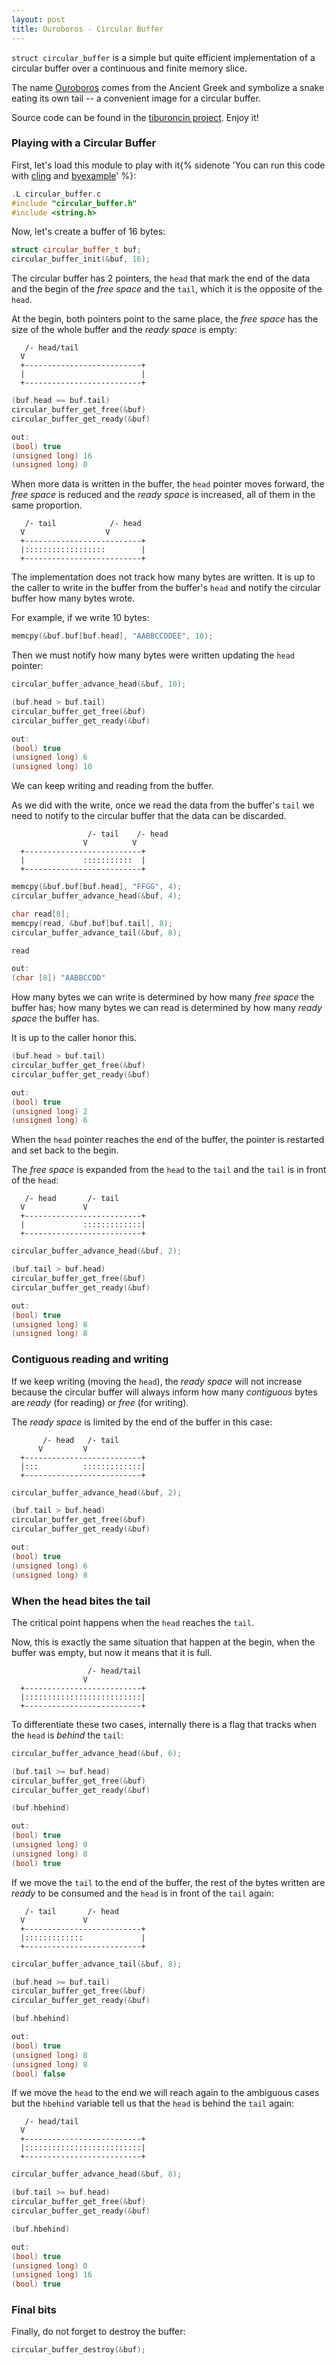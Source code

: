 ```yaml
---
layout: post
title: Ouroboros - Circular Buffer
---
```


``struct circular_buffer`` is a simple but quite efficient implementation
of a circular buffer over a continuous and finite memory slice.

The name [Ouroboros](https://en.wikipedia.org/wiki/Ouroboros) comes from the
Ancient Greek and symbolize a snake eating
its own tail -- a convenient image for a circular buffer.

Source code can be found in the
[tiburoncin project](https://github.com/eldipa/tiburoncin). Enjoy it!<!--more-->

### Playing with a Circular Buffer

First, let's load this module to play with it{% sidenote
'You can run this code with [cling](https://github.com/root-project/cling)
and [byexample](https://byexamples.github.io/byexample/)' %}:

```cpp
.L circular_buffer.c
#include "circular_buffer.h"
#include <string.h>
```

Now, let's create a buffer of 16 bytes:

```cpp
struct circular_buffer_t buf;
circular_buffer_init(&buf, 16);
```

The circular buffer has 2 pointers, the ``head``
that mark the end of the data and the begin of the
*free space* and the ``tail``, which it is the opposite of
the ``head``.

At the begin, both pointers point to the same place,
the *free space* has the size of the whole buffer and the
*ready space* is empty:


```
   /- head/tail
  V
  +--------------------------+
  |                          |
  +--------------------------+
```

```cpp
(buf.head == buf.tail)
circular_buffer_get_free(&buf)
circular_buffer_get_ready(&buf)

out:
(bool) true
(unsigned long) 16
(unsigned long) 0
```

When more data is written in the buffer, the
``head`` pointer moves forward, the *free space*
is reduced and the *ready space* is increased,
all of them in the same proportion.

```
   /- tail            /- head
  V                  V
  +--------------------------+
  |::::::::::::::::::        |
  +--------------------------+
```

The implementation does not track how many bytes are written.
It is up to the caller to write in the buffer from
the buffer's ``head`` and notify the circular buffer how many
bytes wrote.

For example, if we write 10 bytes:

```cpp
memcpy(&buf.buf[buf.head], "AABBCCDDEE", 10);
```

Then we must notify how many bytes were written updating
the ``head`` pointer:

```cpp
circular_buffer_advance_head(&buf, 10);

(buf.head > buf.tail)
circular_buffer_get_free(&buf)
circular_buffer_get_ready(&buf)

out:
(bool) true
(unsigned long) 6
(unsigned long) 10
```

We can keep writing and reading from the buffer.

As we did with the write, once we read the data from
the buffer's ``tail`` we need to notify to the circular buffer
that the data can be discarded.

```
                 /- tail    /- head
                V          V
  +--------------------------+
  |             :::::::::::  |
  +--------------------------+
```

```cpp
memcpy(&buf.buf[buf.head], "FFGG", 4);
circular_buffer_advance_head(&buf, 4);

char read[8];
memcpy(read, &buf.buf[buf.tail], 8);
circular_buffer_advance_tail(&buf, 8);

read

out:
(char [8]) "AABBCCDD"

```

How many bytes we can write is determined by how many
*free space* the buffer has; how many bytes we can read
is determined by how many *ready space* the buffer has.

It is up to the caller honor this.

```cpp
(buf.head > buf.tail)
circular_buffer_get_free(&buf)
circular_buffer_get_ready(&buf)

out:
(bool) true
(unsigned long) 2
(unsigned long) 6
```

When the ``head`` pointer reaches the end of the buffer, the
pointer is restarted and set back to the begin.

The *free space* is expanded from the ``head`` to the ``tail`` and
the ``tail`` is in front of the ``head``:

```
   /- head       /- tail
  V             V
  +--------------------------+
  |             :::::::::::::|
  +--------------------------+
```

```cpp
circular_buffer_advance_head(&buf, 2);

(buf.tail > buf.head)
circular_buffer_get_free(&buf)
circular_buffer_get_ready(&buf)

out:
(bool) true
(unsigned long) 8
(unsigned long) 8
```

### Contiguous reading and writing

If we keep writing (moving the ``head``), the *ready space* will not
increase because the circular buffer will always inform how many
*contiguous* bytes are *ready* (for reading) or *free* (for writing).

The *ready space* is limited by the end of the buffer in this case:

```
       /- head   /- tail
      V         V
  +--------------------------+
  |:::          :::::::::::::|
  +--------------------------+
```

```cpp
circular_buffer_advance_head(&buf, 2);

(buf.tail > buf.head)
circular_buffer_get_free(&buf)
circular_buffer_get_ready(&buf)

out:
(bool) true
(unsigned long) 6
(unsigned long) 8
```

### When the head bites the tail

The critical point happens when the ``head`` reaches the ``tail``.

Now, this is exactly the same situation that happen at the begin,
when the buffer was empty, but now it means that it is full.

```
                 /- head/tail
                V
  +--------------------------+
  |::::::::::::::::::::::::::|
  +--------------------------+
```

To differentiate these two cases, internally there is a flag
that tracks when the ``head`` is *behind* the ``tail``:

```cpp
circular_buffer_advance_head(&buf, 6);

(buf.tail >= buf.head)
circular_buffer_get_free(&buf)
circular_buffer_get_ready(&buf)

(buf.hbehind)

out:
(bool) true
(unsigned long) 0
(unsigned long) 8
(bool) true
```

If we move the ``tail`` to the end of the buffer, the
rest of the bytes written are *ready* to be consumed and
the ``head`` is in front of the ``tail`` again:


```
   /- tail       /- head
  V             V
  +--------------------------+
  |:::::::::::::             |
  +--------------------------+
```


```cpp
circular_buffer_advance_tail(&buf, 8);

(buf.head >= buf.tail)
circular_buffer_get_free(&buf)
circular_buffer_get_ready(&buf)

(buf.hbehind)

out:
(bool) true
(unsigned long) 8
(unsigned long) 8
(bool) false
```

If we move the ``head`` to the end we will reach again to
the ambiguous cases but the ``hbehind`` variable tell us that
the ``head`` is behind the ``tail`` again:

```
   /- head/tail
  V
  +--------------------------+
  |::::::::::::::::::::::::::|
  +--------------------------+
```


```cpp
circular_buffer_advance_head(&buf, 8);

(buf.tail >= buf.head)
circular_buffer_get_free(&buf)
circular_buffer_get_ready(&buf)

(buf.hbehind)

out:
(bool) true
(unsigned long) 0
(unsigned long) 16
(bool) true
```

### Final bits

Finally, do not forget to destroy the buffer:

```cpp
circular_buffer_destroy(&buf);
```

